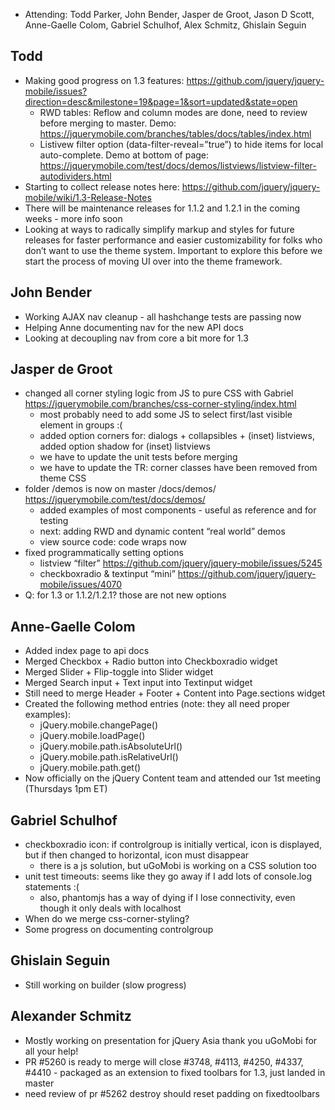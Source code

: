 * Attending: Todd Parker, John Bender, Jasper de Groot, Jason D Scott, Anne-Gaelle Colom, Gabriel Schulhof, Alex Schmitz, Ghislain Seguin

## Todd
* Making good progress on 1.3 features: https://github.com/jquery/jquery-mobile/issues?direction=desc&milestone=19&page=1&sort=updated&state=open
  - RWD tables: Reflow and column modes are done, need to review before merging to master. Demo: https://jquerymobile.com/branches/tables/docs/tables/index.html
  - Listivew filter option (data-filter-reveal=”true”) to hide items for local auto-complete. Demo at bottom of page: https://jquerymobile.com/test/docs/demos/listviews/listview-filter-autodividers.html
* Starting to collect release notes here: https://github.com/jquery/jquery-mobile/wiki/1.3-Release-Notes
* There will be maintenance releases for 1.1.2  and 1.2.1 in the coming weeks - more info soon
* Looking at ways to radically simplify markup and styles for future releases for faster performance and easier customizability for folks who don’t want to use the theme system. Important to explore this before we start the process of moving UI over into the theme framework. 

## John Bender
* Working AJAX nav cleanup - all hashchange tests are passing now
* Helping Anne documenting nav for the new API docs
* Looking at decoupling nav from core a bit more for 1.3 

## Jasper de Groot
* changed all corner styling logic from JS to pure CSS with Gabriel https://jquerymobile.com/branches/css-corner-styling/index.html
  - most probably need to add some JS to select first/last visible element in groups :(
  - added option corners for: dialogs + collapsibles + (inset) listviews, added option shadow for (inset) listviews
  - we have to update the unit tests before merging
  - we have to update the TR: corner classes have been removed from theme CSS
* folder /demos is now on master /docs/demos/ https://jquerymobile.com/test/docs/demos/
  - added examples of most components - useful as reference and for testing
  - next: adding RWD and dynamic content “real world” demos
  - view source code: code wraps now
* fixed programmatically setting options
  - listview “filter” https://github.com/jquery/jquery-mobile/issues/5245
  - checkboxradio & textinput “mini” https://github.com/jquery/jquery-mobile/issues/4070
* Q: for 1.3 or 1.1.2/1.2.1? those are not new options

## Anne-Gaelle Colom
* Added index page to api docs
* Merged Checkbox + Radio button into Checkboxradio widget
* Merged Slider + Flip-toggle into Slider widget
* Merged Search input + Text input into Textinput widget
* Still need to merge Header + Footer + Content into Page.sections widget
* Created the following method entries (note: they all need proper examples):
  - jQuery.mobile.changePage()
  - jQuery.mobile.loadPage()
  - jQuery.mobile.path.isAbsoluteUrl()
  - jQuery.mobile.path.isRelativeUrl()
  - jQuery.mobile.path.get() 
* Now officially on the jQuery Content team and attended our 1st meeting (Thursdays 1pm ET)

## Gabriel Schulhof
* checkboxradio icon: if controlgroup is initially vertical, icon is displayed, but if then changed to horizontal, icon must disappear
  - there is a js solution, but uGoMobi is working on a CSS solution too
* unit test timeouts: seems like they go away if I add lots of console.log statements :(
  - also, phantomjs has a way of dying if I lose connectivity, even though it only deals with localhost
* When do we merge css-corner-styling?
* Some progress on documenting controlgroup

## Ghislain Seguin
* Still working on builder (slow progress)

## Alexander Schmitz
* Mostly working on presentation for jQuery Asia thank you uGoMobi for all your help!
* PR #5260 is ready to merge will close #3748, #4113, #4250, #4337, #4410 - packaged as an extension to fixed toolbars for 1.3, just landed in master
* need review of pr #5262 destroy should reset padding on fixedtoolbars
